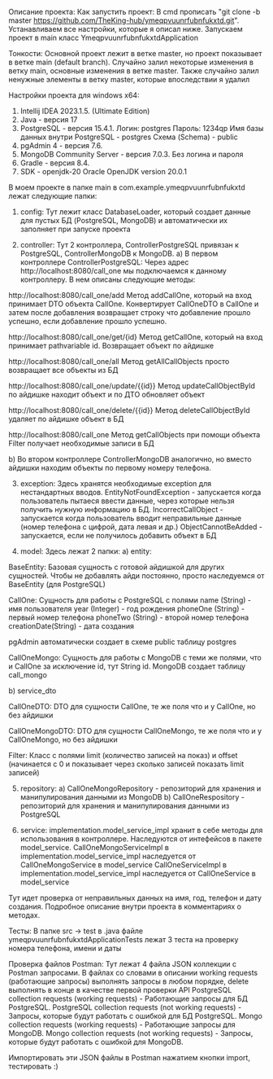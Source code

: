 Описание проекта:
Как запустить проект:
В cmd прописать "git clone -b master https://github.com/TheKing-hub/ymeqpvuunrfubnfukxtd.git". Устанавливаем все настройки, которые я описал ниже. Запускаем проект в main класс YmeqpvuunrfubnfukxtdApplication


Тонкости:
Основной проект лежит в ветке master, но проект показывает в ветке main (default branch). Случайно залил некоторые изменения в ветку main, основные изменения в ветке master. Также случайно залил ненужные элементы в ветку master, которые впоследствии я удалил


Настройки проекта для windows x64:
1) Intellij IDEA 2023.1.5. (Ultimate Edition)
2) Java - версия 17
3) PostgreSQL - версия 15.4.1.
   Логин:  postgres
   Пароль: 1234qp
   Имя базы данных внутри PostgreSQL - postgres
   Схема (Schema) - public
4) pgAdmin 4 - версия 7.6.
5) MongoDB Community Server - версия 7.0.3.
   Без логина и пароля
6) Gradle - версия 8.4.
7) SDK - openjdk-20 Oracle OpenJDK version 20.0.1



В моем проекте в папке main в com.example.ymeqpvuunrfubnfukxtd 
лежат следующие папки:
1) config:
Тут лежит класс DatabaseLoader, который создает данные для пустых БД (PostgreSQL, MongoDB) и автоматически их заполняет при запуске проекта
   
2) controller:
Тут 2 контроллера, 
ControllerPostgreSQL привязан к PostgreSQL, 
ControllerMongoDB к MongoDB.
a) В первом контроллере ControllerPostgreSQL:
Через адрес http://localhost:8080/call_one мы подключаемся к данному контроллеру. В нем описаны следующие методы:

http://localhost:8080/call_one/add
Метод addCallOne, который на вход принимает DTO объекта CallOne. Конвертирует CallOneDTO в CallOne и затем после добавления возвращает строку что добавление прошло успешно, если добавление прошло успешно.

http://localhost:8080/call_one/get/{id}
Метод getCallOne, который на вход принимает pathvariable id. Возвращает объект по айдишке

http://localhost:8080/call_one/all
Метод getAllCallObjects просто возвращает все объекты из БД

http://localhost:8080/call_one/update/{{id}}
Метод updateCallObjectById по айдишке находит объект и по ДТО обновляет объект

http://localhost:8080/call_one/delete/{{id}}
Метод deleteCallObjectById удаляет по айдишке объект в БД

http://localhost:8080/call_one
Метод getCallObjects  при помощи объекта Filter получает необходимые записи в БД

b) Во втором контроллере ControllerMongoDB аналогично, но вместо айдишки находим объекты по первому номеру телефона.



3) exception:
Здесь хранятся необходимые exception для нестандартных вводов.
EntityNotFoundException - запускается когда пользователь пытаеся ввести данные, через которые нельзя получить 
нужную информацию в БД.
IncorrectCallObject - запускается когда пользователь вводит неправильные данные (номер телефона с цифрой, дата левая и др.)
ObjectCannotBeAdded - запускается, если не получилось добавить объект в БД



4) model:
Здесь лежат 2 папки:
а) entity:

BaseEntity:
Базовая сущность с готовой айдишкой для других сущностей. Чтобы не добавлять айди постоянно, просто наследуемся от 
BaseEntity (для PostgreSQL)

CallOne:
Сущность для работы с PostgreSQL с полями 
name (String) - имя пользователя
year (Integer) - год рождения
phoneOne (String) - первый номер телефона
phoneTwo (String) - второй номер телефона
creationDate(String) - дата создания

pgAdmin автоматически создает в схеме public таблицу postgres

CallOneMongo:
Сущность для работы с MongoDB с теми же полями, что и CallOne за исключение id, тут String id.
MongoDB создает таблицу call_mongo

b) service_dto

CallOneDTO:
DTO для сущности CallOne, те же поля что и у CallOne, но без айдишки

CallOneMongoDTO:
DTO для сущности CallOneMongo, те же поля что и у CallOneMongo, но без айдишки

Filter:
Класс с полями limit (количество записей на показ) и offset (начинается с 0 и показывает через сколько записей показать limit записей)




5) repository:
a) CallOneMongoRepository - репозиторий для хранения и манипулирования данными из MongoDB
b) CallOneRespository - репозиторий для хранения и манипулирования данными из PostgreSQL




6) service:
implementation.model_service_impl хранит в себе методы для использования в контроллере. Наследуются от интефейсов в пакете model_service.
CallOneMongoServiceImpl в implementation.model_service_impl наследуется от CallOneMongoService в model_service
CallOneServiceImpl в implementation.model_service_impl наследуется от CallOneService в model_service

Тут идет проверка от неправильных данных на имя, год, телефон и дату создания. Подробное описание внутри проекта в комментариях о методах.



Тесты:
В папке src -> test в .java файле ymeqpvuunrfubnfukxtdApplicationTests лежат 3 теста на проверку номера телефона, имени и даты




Проверка файлов Postman:
Тут лежат 4 файла JSON коллекции с Postman запросами. В файлах со словами в описании working requests (работающие запросы) выполнять запросы в любом порядке, delete выполнять в конце в качестве первой проверки API
PostgreSQL collection requests (working requests) - Работающие запросы для БД PostgreSQL.
PostgreSQL collection requests (not working requests) - Запросы, которые будут работать с ошибкой для БД PostgreSQL.
Mongo collection requests (working requests) - Работающие запросы для MongoDB.
Mongo collection requests (not working requests) - Запросы, которые будут работать с ошибкой для MongoDB.

Импортировать эти JSON файлы в Postman нажатием кнопки import, тестировать :)
